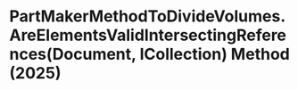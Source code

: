 # PartMakerMethodToDivideVolumes.AreElementsValidIntersectingReferences(Document, ICollection<ElementId>) Method (2025)

﻿